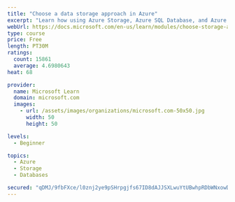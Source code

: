 ```yaml
---
title: "Choose a data storage approach in Azure"
excerpt: "Learn how using Azure Storage, Azure SQL Database, and Azure Cosmos DB - or a combination of them - for your business scenario is the best way to get the most performant solution."
webUrl: https://docs.microsoft.com/en-us/learn/modules/choose-storage-approach-in-azure/
type: course
price: Free
length: PT30M
ratings:
  count: 15861
  average: 4.6980643
heat: 68

provider:
  name: Microsoft Learn
  domain: microsoft.com
  images:
    - url: /assets/images/organizations/microsoft.com-50x50.jpg
      width: 50
      height: 50

levels:
  - Beginner

topics:
  - Azure
  - Storage
  - Databases

secured: "qDMJ/9fbFXce/l0znj2ye9pSHrpgjfs67ID8dAJJSXLwuYtUBwhpRDbWNxowDheQNMpVn2ND34CcK27zyLfJlsKmvLmrjRq7cuVy8I/CcBYG/reahjD4ZGdpEBqhglHSq1e0lXET1Dqmi2HM3vDCSh3PXij3jvqHcYKr9vGBhcJhZi2qJpbDkD6A831T1/R//YNFbbUEOsH4aIlPd6IQR7oTNhxGTGwkab05AeEf6UG90iDkD2QTl0X3oUT+kcPdXRV+xcGaXWNbvtDm80r9y1ceCy0NewobUyv/y09reQvnJzoTCbllIL8LMKp80GlTse8uXxcNdYbs6ByNsc2S4e4mb7yhJ/umXz4UCRp9Gs4NDVzP9TLQAVwPb58ZwHeGAVbGDOV6GrN7raGQh3IqeZoxEKaQk8BnknZtsocrb0MeWtqgVKbK/DTXsN2OGEjc;AUWce0djnL1Hb9IXAFdplw=="
---
```


